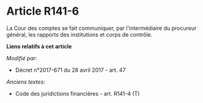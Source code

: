 # Article R141-6

La Cour des comptes se fait communiquer, par l'intermédiaire du procureur général, les rapports des institutions et corps de
contrôle.

**Liens relatifs à cet article**

_Modifié par_:

  - Décret n°2017-671 du 28 avril 2017 - art. 47

_Anciens textes_:

  - Code des juridictions financières - art. R141-4 (T)
